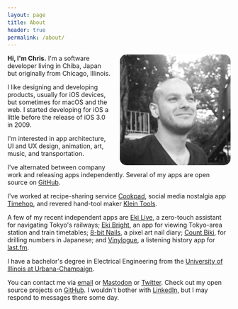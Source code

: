 ```yaml
---
layout: page
title: About
header: true
permalink: /about/
---
```


<img width="250" src="/images/about-headshot.jpg" style="border-radius: 15px; float: right; margin-left: 20px;">

**Hi, I'm Chris.** I'm a software developer living in Chiba, Japan but originally from Chicago, Illinois.

I like designing and developing products, usually for iOS devices, but sometimes for macOS and the web. I started developing for iOS a little before the release of iOS 3.0 in 2009.

I'm interested in app architecture, UI and UX design, animation, art, music, and transportation.

I've alternated between company work and releasing apps independently. Several of my apps are open source on [GitHub](https://github.com/twocentstudios).

I've worked at recipe-sharing service [Cookpad](https://cookpad.com), social media nostalgia app [Timehop](https://timehop.com), and revered hand-tool maker [Klein Tools](https://kleintools.com).

A few of my recent independent apps are [Eki Live](https://apps.apple.com/us/app/eki-live/id6745218674), a zero-touch assistant for navigating Tokyo's railways; [Eki Bright](https://apps.apple.com/app/%E9%A7%85%E3%83%96%E3%83%A9%E3%82%A4%E3%83%88/id6504702463), an app for viewing Tokyo-area station and train timetables; [8-bit Nails](https://apps.apple.com/us/app/8-bit-nails/id6737764793), a pixel art nail diary; [Count Biki](https://apps.apple.com/us/app/count-biki/id6463796779), for drilling numbers in Japanese; and [Vinylogue](/apps/vinylogue/), a listening history app for [last.fm](https://last.fm).

I have a bachelor's degree in Electrical Engineering from the [University of Illinois at Urbana-Champaign](http://www.ece.illinois.edu/).

You can contact me via [email](mailto:chris@twocentstudios.com) or [Mastodon](https://hachyderm.io/@twocentstudios) or [Twitter](https://twitter.com/twocentstudios). Check out my open source projects on [GitHub](https://github.com/twocentstudios). I wouldn't bother with [LinkedIn](https://www.linkedin.com/pub/christopher-trott/19/b64/1b2), but I may respond to messages there some day.
